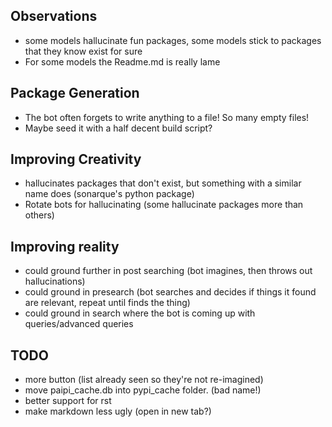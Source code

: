 ## Observations

- some models hallucinate fun packages, some models stick to packages that they know exist for sure
- For some models the Readme.md is really lame

## Package Generation

- The bot often forgets to write anything to a file! So many empty files!
- Maybe seed it with a half decent build script?

## Improving Creativity 

- hallucinates packages that don't exist, but something with a similar name does (sonarque's python package)
- Rotate bots for hallucinating (some hallucinate packages more than others)

## Improving reality

- could ground further in post searching (bot imagines, then throws out hallucinations)
- could ground in presearch  (bot searches and decides if things it found are relevant, repeat until finds the thing)
- could ground in search where the bot is coming up with queries/advanced queries

## TODO

- more button (list already seen so they're not re-imagined)
- move paipi_cache.db into pypi_cache folder. (bad name!)
- better support for rst
- make markdown less ugly (open in new tab?)
